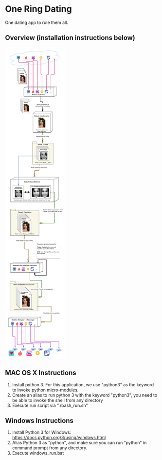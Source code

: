# One Ring Dating
One dating app to rule them all.

## Overview (installation instructions below)
![Alt text](/documentation/high-level-architecture.png?raw=true "High-level Architecture")

## MAC OS X Instructions
1. Install python 3. For this application, we use "python3" as the keyword to invoke python micro-modules.
2. Create an alias to run python 3 with the keyword "python3", you need to be able to invoke the shell from any directory
3. Execute run script via "./bash_run.sh"

## Windows Instructions
1. Install Python 3 for Windows: https://docs.python.org/3/using/windows.html
2. Alias Python 3 as "python", and make sure you can run "python" in command prompt from any directory.
3. Execute windows_run.bat
